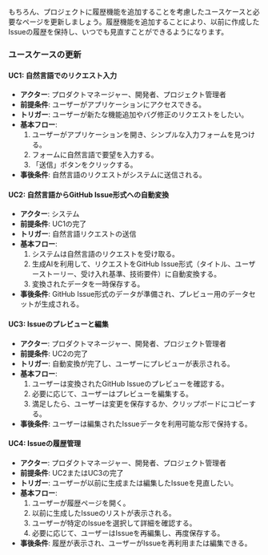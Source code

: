 もちろん、プロジェクトに履歴機能を追加することを考慮したユースケースと必要なページを更新しましょう。履歴機能を追加することにより、以前に作成したIssueの履歴を保持し、いつでも見直すことができるようになります。

### ユースケースの更新

#### UC1: 自然言語でのリクエスト入力
- **アクター**: プロダクトマネージャー、開発者、プロジェクト管理者
- **前提条件**: ユーザーがアプリケーションにアクセスできる。
- **トリガー**: ユーザーが新たな機能追加やバグ修正のリクエストをしたい。
- **基本フロー**:
  1. ユーザーがアプリケーションを開き、シンプルな入力フォームを見つける。
  2. フォームに自然言語で要望を入力する。
  3. 「送信」ボタンをクリックする。
- **事後条件**: 自然言語のリクエストがシステムに送信される。

#### UC2: 自然言語からGitHub Issue形式への自動変換
- **アクター**: システム
- **前提条件**: UC1の完了
- **トリガー**: 自然言語リクエストの送信
- **基本フロー**:
  1. システムは自然言語のリクエストを受け取る。
  2. 生成AIを利用して、リクエストをGitHub Issue形式（タイトル、ユーザーストーリー、受け入れ基準、技術要件）に自動変換する。
  3. 変換されたデータを一時保存する。
- **事後条件**: GitHub Issue形式のデータが準備され、プレビュー用のデータセットが生成される。

#### UC3: Issueのプレビューと編集
- **アクター**: プロダクトマネージャー、開発者、プロジェクト管理者
- **前提条件**: UC2の完了
- **トリガー**: 自動変換が完了し、ユーザーにプレビューが表示される。
- **基本フロー**:
  1. ユーザーは変換されたGitHub Issueのプレビューを確認する。
  2. 必要に応じて、ユーザーはプレビューを編集する。
  3. 満足したら、ユーザーは変更を保存するか、クリップボードにコピーする。
- **事後条件**: ユーザーは編集されたIssueデータを利用可能な形で保持する。

#### UC4: Issueの履歴管理
- **アクター**: プロダクトマネージャー、開発者、プロジェクト管理者
- **前提条件**: UC2またはUC3の完了
- **トリガー**: ユーザーが以前に生成または編集したIssueを見直したい。
- **基本フロー**:
  1. ユーザーが履歴ページを開く。
  2. 以前に生成したIssueのリストが表示される。
  3. ユーザーが特定のIssueを選択して詳細を確認する。
  4. 必要に応じて、ユーザーはIssueを再編集し、再度保存する。
- **事後条件**: 履歴が表示され、ユーザーがIssueを再利用または編集できる。
